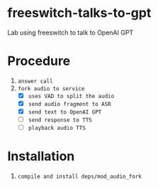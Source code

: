 # freeswitch-talks-to-gpt

Lab using freeswitch to talk to OpenAI GPT

# Procedure

1. `answer call`
2. `fork audio to service`
   - [X] `uses VAD to split the audio`
   - [X] `send audio fragment to ASR`
   - [X] `send text to OpenAI GPT`
   - [ ] `send response to TTS`
   - [ ] `playback audio TTS`

# Installation

1. `compile and install deps/mod_audio_fork`

